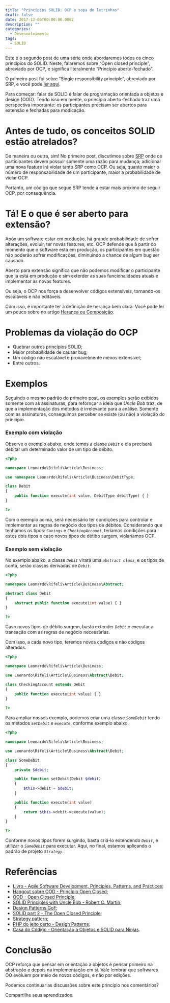 ```yaml
---
title: "Princípios SOLID: OCP e sopa de letrinhas"
draft: false
date: 2017-12-06T00:00:00.000Z
description: ""
categories:
  - Desenvolvimento
tags:
  - SOLID
---
```




Este é o segundo post de uma série onde abordaremos todos os cinco princípios do SOLID. Neste, falaremos sobre “Open closed principle”, abreviado por OCP, e significa literalmente “Princípio aberto-fechado”.

O primeiro post foi sobre “Single responsibility principle”, abreviado por SRP, e você pode [ler aqui](http://leonardo.rifeli.tech/development/2017/03/20/principios-solid-srp-e-sopa-de-letrinhas.html).

Para começar: falar de SOLID é falar de programação orientada a objetos e design (OOD). Tendo isso em mente, o princípio aberto-fechado traz uma perspectiva importante: os participantes precisam ser abertos para extensão e fechadas para modicação.

# **Antes de tudo, os conceitos SOLID estão atrelados?**

De maneira ou outra, sim! No primeiro post, discutimos sobre [SRP](http://leonardo.rifeli.tech/development/2017/03/20/principios-solid-srp-e-sopa-de-letrinhas.html) onde os participantes devem possuir somente uma razão para mudança; adicionar uma nova feature irá violar tanto SRP como OCP. Ou seja, quanto maior o número de responsabilidade de um participante, maior a probabilidade de violar OCP.

Portanto, um código que segue SRP tende a estar mais próximo de seguir OCP, por consequência.

# **Tá! E o que é ser aberto para extensão?**

Após um software estar em produção, há grande probabilidade de sofrer alterações, evoluir, ter novas features, etc. OCP defende que à partir do momento que o software está em produção, os participantes em questão não poderão sofrer modificações, diminuindo a chance de algum bug ser causado.

Aberto para extensão significa que não podemos modificar o participante que já está em produção e sim exterder as suas funcionalidades atuais e implementar as novas features.

Ou seja, o OCP nos força a desenvolver códigos extensíveis, tornando-os escaláveis e não editáveis.

Com isso, é importante ter a definição de herança bem clara. Você pode ler um pouco sobre no artigo [Herança ou Composição](https://leonardo.rifeli.tech/development/2016/08/19/heranca-ou-composicao-qual-utilizar.html).

# **Problemas da violação do OCP**

- Quebrar outros princípios SOLID;
- Maior probabilidade de causar bug;
- Um código não escalável e provavelmente menos extensível;
- Entre outros.

# **Exemplos**

Seguindo o mesmo padrão do primeiro post, os exemplos serão exibidos somente com as assinaturas, para refornçar a ideia que *Uncle Bob* traz, de que a implementação dos métodos é irrelevante para a análise. Somente com as assinaturas, conseguimos perceber se existe (ou não) a violação do princípio.

### Exemplo com violação

Observe o exemplo abaixo, onde temos a classe *`Debit`* e ela precisará debitar um determinado valor de um tipo de débito.

```php
<?php

namespace Leonardo\Rifeli\Article\Business;

use namespace Leonardo\Rifeli\Article\Business\DebitType;

class Debit
{
    public function execute(int value, DebitType debitType) { }
}

?>
```

Com o exemplo acima, será necessário ter condições para controlar e implementar as regras de negócio dos tipos de débitos. Considerando que tenhamos os tipos: *`Savings`* e *`CheckingAccount`*, teríamos condições para estes dois tipos e caso novos tipos de détibo surgem, violaríamos OCP.

### Exemplo sem violação

No exemplo abaixo, a classe *`Debit`* virará uma *`abstract class`*, e os tipos de conta, serão classes derivadas de *`Debit`*.

```php
<?php

namespace Leonardo\Rifeli\Article\Business\Abstract;

abstract class Debit
{
    abstract public function execute(int value) { }
}

?>
```

Caso novos tipos de débito surgem, basta extender *`Debit`* e executar a transação com as regras de negócio necessárias.

Com isso, a cada novo tipo, teremos novos códigos e não códigos alterados.

```php
<?php

namespace Leonardo\Rifeli\Article\Business;

use Leonardo\Rifeli\Article\Business\Abstract\Debit;

class CheckingAccount extends Debit
{
    public function execute(int value) { }
}

?>
```

Para ampliar nossos exemplo, podemos criar uma classe *`SomeDebit`* tendo os métodos *`setDebit`* e *`execute`*, conforme exemplo abaixo.

```php
<?php

namespace Leonardo\Rifeli\Article\Business;

use Leonardo\Rifeli\Article\Business\Abstract\Debit;

class SomeDebit
{
    private $debit;

    public function setDebit(Debit $debit)
    {
        $this->debit = $debit;
    }

    public function execute(int value)
    {
        return $this->debit->execute(value);
    }
}

?>
```

Conforme novos tipos forem surgindo, basta criá-lo extendendo *`Debit`*, e utilizar o *`SameDebit`* para executar. Aqui, no final, estamos aplicando o padrão de projeto *`Strategy`*.

# **Referências**

- [Livro - Agile Software Development, Principles, Patterns, and Practices](https://www.amazon.com/dp/0135974445/);
- [Hangout sobre OOD - Princípio Open Closed](https://www.youtube.com/watch?v=LsA4QRwq58o&list=PLRX4OtWY_G7N518US48x-EZxXt6h0pr3V&index=2);
- [OOD - Open Closed Principle](https://pt.slideshare.net/MayogaX/ood-princpio-openclosed);
- [SOLID Principles with Uncle Bob - Robert C. Martin](http://www.hanselminutes.com/145/solid-principles-with-uncle-bob-robert-c-martin);
- [Design Patterns GoF](https://en.wikipedia.org/wiki/Design_Patterns);
- [SOLID part 2 - The Open Closed Principle](https://code.tutsplus.com/pt/tutorials/solid-part-2-the-openclosed-principle--net-36600);
- [Strategy pattern](https://en.wikipedia.org/wiki/Strategy_pattern);
- [PHP do jeito certo - Design Patterns](http://br.phptherightway.com/pages/Design-Patterns.html);
- [Casa do Código - Orientação a Objetos e SOLID para Ninjas](https://www.casadocodigo.com.br/products/livro-oo-solid).

# **Conclusão**

OCP reforça que pensar em orientação a objetos é pensar primeiro na abstração e depois na implementação em si. Vale lembrar que softwares OO evoluem por meio de novos códigos, e não por edições.

Podemos continuar as discussões sobre este princípio nos comentários?

Compartilhe seus aprendizados.